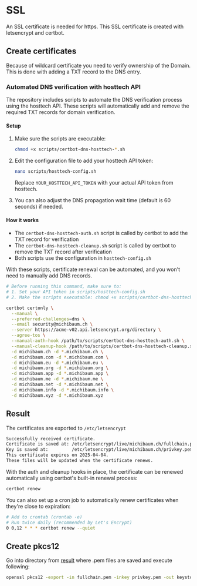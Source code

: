 # SSL

An SSL certificate is needed for https.
This SSL certificate is created with letsencrypt and certbot.

## Create certificates
Because of wildcard certificate you need to verify ownership of the Domain. This is done with adding a TXT record to the DNS entry.

### Automated DNS verification with hosttech API
The repository includes scripts to automate the DNS verification process using the hosttech API. These scripts will automatically add and remove the required TXT records for domain verification.

#### Setup
1. Make sure the scripts are executable:
   ```Bash
   chmod +x scripts/certbot-dns-hosttech-*.sh
   ```

2. Edit the configuration file to add your hosttech API token:
   ```Bash
   nano scripts/hosttech-config.sh
   ```

   Replace `YOUR_HOSTTECH_API_TOKEN` with your actual API token from hosttech.

3. You can also adjust the DNS propagation wait time (default is 60 seconds) if needed.

#### How it works
- The `certbot-dns-hosttech-auth.sh` script is called by certbot to add the TXT record for verification
- The `certbot-dns-hosttech-cleanup.sh` script is called by certbot to remove the TXT record after verification
- Both scripts use the configuration in `hosttech-config.sh`

With these scripts, certificate renewal can be automated, and you won't need to manually add DNS records.

```Bash
# Before running this command, make sure to:
# 1. Set your API token in scripts/hosttech-config.sh
# 2. Make the scripts executable: chmod +x scripts/certbot-dns-hosttech-*.sh

certbot certonly \
  --manual \
  --preferred-challenges=dns \
  --email security@michibaum.ch \
  --server https://acme-v02.api.letsencrypt.org/directory \
  --agree-tos \
  --manual-auth-hook /path/to/scripts/certbot-dns-hosttech-auth.sh \
  --manual-cleanup-hook /path/to/scripts/certbot-dns-hosttech-cleanup.sh \
  -d michibaum.ch -d *.michibaum.ch \
  -d michibaum.com -d *.michibaum.com \
  -d michibaum.eu -d *.michibaum.eu \
  -d michibaum.org -d *.michibaum.org \
  -d michibaum.app -d *.michibaum.app \
  -d michibaum.me -d *.michibaum.me \
  -d michibaum.net -d *.michibaum.net \
  -d michibaum.info -d *.michibaum.info \
  -d michibaum.xyz -d *.michibaum.xyz
```

## Result
The certificates are exported to `/etc/letsencrypt`

```Bash
Successfully received certificate.
Certificate is saved at: /etc/letsencrypt/live/michibaum.ch/fullchain.pem
Key is saved at:         /etc/letsencrypt/live/michibaum.ch/privkey.pem
This certificate expires on 2025-04-04.
These files will be updated when the certificate renews.
```

With the auth and cleanup hooks in place, the certificate can be renewed automatically using certbot's built-in renewal process:

```Bash
certbot renew
```

You can also set up a cron job to automatically renew certificates when they're close to expiration:

```Bash
# Add to crontab (crontab -e)
# Run twice daily (recommended by Let's Encrypt)
0 0,12 * * * certbot renew --quiet
```


## Create pkcs12
Go into directory from [result](#result) where .pem files are saved and execute following:

```Bash
openssl pkcs12 -export -in fullchain.pem -inkey privkey.pem -out keystore.p12 -name michibaum -CAfile chain.pem
```
